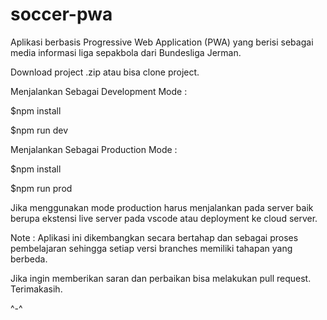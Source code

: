 # soccer-pwa
Aplikasi berbasis Progressive Web Application (PWA) yang berisi sebagai media informasi liga sepakbola dari Bundesliga Jerman.

Download project .zip atau bisa clone project.

Menjalankan Sebagai Development Mode :

$npm install

$npm run dev

Menjalankan Sebagai Production Mode :

$npm install

$npm run prod

Jika menggunakan mode production harus menjalankan pada server baik berupa ekstensi live server pada vscode atau deployment ke cloud server.

Note : 
Aplikasi ini dikembangkan secara bertahap dan sebagai proses pembelajaran sehingga setiap versi branches memiliki tahapan yang berbeda.

Jika ingin memberikan saran dan perbaikan bisa melakukan pull request. Terimakasih.

^-^
